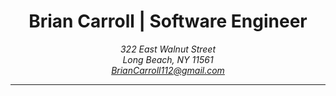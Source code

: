 <header>
  <h1> Brian Carroll | Software Engineer </h1>
    <address>322 East Walnut Street <br>
    Long Beach, NY 11561 <br>
    <a href=mailto:briancarroll112@gmail.com>BrianCarroll112@gmail.com</a></address>
    <hr>
  </header>

